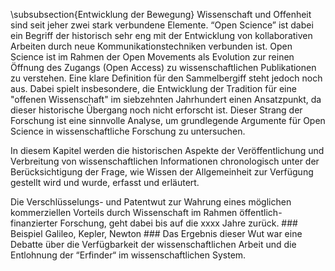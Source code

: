 \subsubsection{Entwicklung der Bewegung}
Wissenschaft und Offenheit sind seit jeher zwei stark verbundene Elemente. “Open Science” ist dabei ein Begriff der historisch sehr eng mit der Entwicklung von kollaborativen Arbeiten durch neue Kommunikationstechniken verbunden ist. Open Science ist im Rahmen der Open Movements als Evolution zur reinen Öffnung des Zugangs (Open Access) zu wissenschaftlichen Publikationen zu verstehen. Eine klare Definition für den Sammelbergiff steht jedoch noch aus. Dabei spielt insbesondere, die Entwicklung der Tradition für eine "offenen Wissenschaft" im siebzehnten Jahrhundert einen Ansatzpunkt, da dieser historische Übergang noch nicht erforscht ist.  Dieser Strang der Forschung ist eine sinnvolle Analyse, um grundlegende Argumente für Open Science in wissenschaftliche Forschung zu untersuchen. 

In diesem Kapitel werden die historischen Aspekte der Veröffentlichung und Verbreitung von wissenschaftlichen Informationen chronologisch unter der Berücksichtigung der Frage, wie Wissen der Allgemeinheit zur Verfügung gestellt wird und wurde, erfasst und erläutert. 

Die Verschlüsselungs- und Patentwut zur Wahrung eines möglichen kommerziellen Vorteils durch Wissenschaft im Rahmen öffentlich-finanzierter Forschung, geht dabei bis auf die xxxx Jahre zurück. ### Beispiel Galileo, Kepler, Newton ### Das Ergebnis dieser Wut war eine Debatte über die Verfügbarkeit der wissenschaftlichen Arbeit und die Entlohnung der “Erfinder“ im wissenschaftlichen System. 
